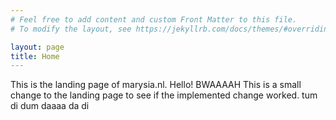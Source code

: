 ```yaml
---
# Feel free to add content and custom Front Matter to this file.
# To modify the layout, see https://jekyllrb.com/docs/themes/#overriding-theme-defaults

layout: page
title: Home
---
```


This is the landing page of marysia.nl. Hello!
BWAAAAH
This is a small change to the landing page to see if the implemented change worked.
tum di dum daaaa da di